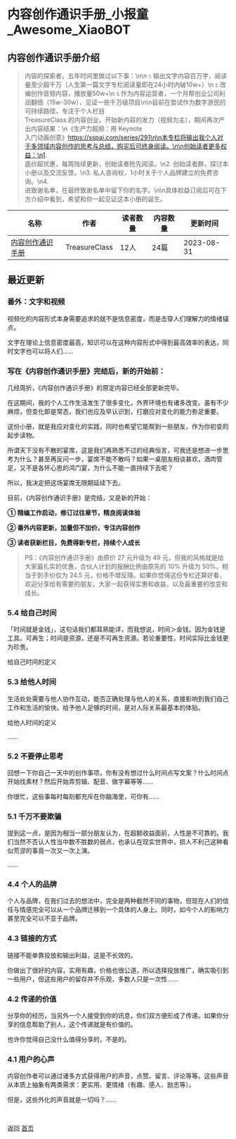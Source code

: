# 内容创作通识手册_小报童_Awesome_XiaoBOT

## 内容创作通识手册介绍
> 内容的探索者，五年时间里做过以下事：\n\n⒈输出文字内容百万字，阅读量至少超千万（人生第一篇文字专栏阅读量即在24小时内破10w+）\n⒉改编创作音频内容，播放量50w+\n⒊作为内容运营者，一个月帮创业公司利润翻倍（15w-30w），见证一些千万级项目\n\n目前在尝试作为数字游民的可持续路径，专注于个人栏目  
TreasureClass 的内容创业，开始新内容的发力（视频为主），期间再次产出内容结果：\n《生产力超频：用 Keynote  
入门动画创意》https://sspai.com/series/291\n\n本专栏将输出我个人对于多领域内容创作的思考与总结，购买后可终身阅读。\n\n创始读者更多权益：\n1.  
底价超优惠，每周陆续更新，创始读者抢先阅读。\n2. 创始读者群，探讨本小册以及交流反馈。\n3. 私人咨询权，1小时关于个人品牌建立的免费咨询。\n4.  
进致谢名单，在最终致谢名单中留下你的名字。\n\n具体权益订阅后可在下方介绍中看到，希望和你一起见证这本小册的诞生。  
  


|名称|作者|读者数量|内容数量|更新时间|
|---|---|---|---|---|
|[内容创作通识手册](https://xiaobot.net/p/TreasureClass?refer=0b133df9-27dc-423b-8101-639049001c13)|TreasureClass|12人|24篇|2023-08-31|

## 最近更新
### 番外：文字和视频

视频化的内容形式本身需要追求的就不是信息密度，而是击穿人们理解力的情绪锚点。

文字在理论上信息密度最高，知识可以在这种内容形式中得到最高效率的表达，同时文字也可以将人们......

### 写在《内容创作通识手册》完结后，新的开始前：

几经周折，《内容创作通识手册》的原定内容已经全部更新完毕。

在这期间，我的个人工作生活发生了很多变化，外界环境也有诸多改变。虽有不少麻烦，但变化即是常态，我们也应及早认识到，打磨应对变化的能力弥足重要。

这份小册，就是我应对变化的实践，同时也希望它能帮到一些朋友，作为你初变的起步读物。

所谓天下没有不散的宴席，这是我们再熟悉不过的经典恒言，可我还是想进一步思考为什么？甚至再反问一步，宴席不能不散吗？如果一桌朋友相谈甚欢，酒肉管足，又不是各怀心思的鸿门宴，为什么不能一直持续下去呢？

所以，我决定把这场宴席无限期延续下去。

目前，《内容创作通识手册》是完结，又是新的开始：

**① 精编工作启动，修订过往章节，精良阅读体验**

**② 番外内容更新，加量但不加价，专注内容创作**

**③ 读者获新栏目，免费得新专栏，持续个人成长**

> PS：《内容创作通识手册》由原价 27 元升级为 49 元，但我的风格就是给大家最扎实的优惠，合伙人计划的报酬比例由原先的 10% 升级为
> 50%，相当于到手价仅为 24.5
> 元，价格不增反降。如果你觉得这份专栏还算好看，欢迎分享给有需要的朋友，大家一起获得实惠和收益，以及最重要的改变和成长。

### 5.4 给自己时间

「时间就是金钱」，这句话我们都耳熟能详，而我想说，时间＞金钱。因为金钱是工具，可再生；时间是资源，还是不可再生资源。若论重要性，时间实际比金钱更为珍贵。

给自己时间的定义

### 5.3 给他人时间

生活处处需要与他人协作互动，能否正确处理与他人的关系，直接影响到我们自己工作和生活的愉快。给予他人足够的时间，是对人际关系最基本的体贴。

给他人时间的定义

......

### 5.2 不要停止思考

回想一下你自己一天中的创作事项，你有没有想过什么时间点写文案？什么时间点开始找素材？然后开始弄剪辑、配音、做字幕等等……

你很忙，这些事每时每刻都充斥在你脑海里，可你有......

### 5.1 千万不要欺骗

提到这一点，是因为相当一部分朋友认为，在超额收益面前，人性是不可靠的。我们当然不否认人性当中数不胜数的弱点，也承认在现实世界中，损人不利己这种看似荒谬的事竟一次又一次上演。

......

### 4.4 个人的品牌

个人与品牌，在我们过去的想法中，完全是两种截然不同的事物，但现在人们的信任与情感完全可以从一个品牌迁移到一个具体的人身上。同时，如今个人的影响力甚至完全可以不亚于品牌。

### 4.3 链接的方式

链接不能单靠投放和输出利益，这是不长效的。

你做出了很好的内容，实用有趣，价格也很公道，所以选择投放推广，确实吸引到一些用户，但这些用户的留存并不乐观，多数人只是一次性......

### 4.2 传递的价值

分享你的经历，当另外一个人接受到你的讯息，你们双方便形成了传递。如果你分享的信息帮助了别人，这个传递就是有价值的。

也许你觉得自己没什么值得分享的，不是的。

### 4.1 用户的心声

内容创作者可以通过诸多方式获得用户的声音，点赞、留言、评论等等。这些声音从本质上抽象有两类需求：更实用、更情绪（有趣、感人、励志等）。

但是，这些外化的声音就是一切吗？......


<a href="https://github.com/Reno9527/awesome-xiaobot" style="color: white; text-decoration: none;">awesome-xiaobot</a>

返回 [首页](../README.md)
